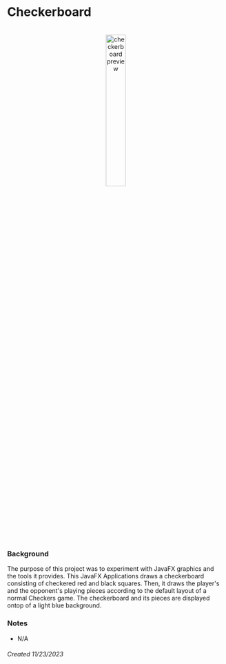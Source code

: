 # Checkerboard
<div align="center">
  <p>
    <br>
    <img src="https://github.com/JasmineMontrichard/Checkerboard/assets/156850072/4671bf36-43f8-43f5-adfe-51e17c58ee18" alt="checkerboard preview" width="30%" height="30%"/>
  </p>
</div>

### Background
The purpose of this project was to experiment with JavaFX graphics and the tools it provides. This JavaFX Applications draws a checkerboard consisting of checkered red and black squares. Then, it draws the player's and the opponent's playing pieces according to the default layout of a normal Checkers game. The checkerboard and its pieces are displayed ontop of a light blue background.

### Notes
* N/A
  
###### Created 11/23/2023
